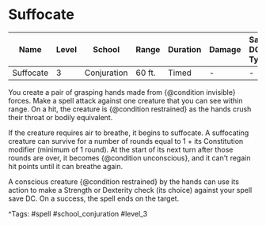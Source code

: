 # Suffocate

| Name | Level | School | Range | Duration | Damage | Save DC & Type |
|------|-------|--------|-------|----------|--------|----------------|
| Suffocate | 3 | Conjuration | 60 ft. | Timed | - | - |

You create a pair of grasping hands made from {@condition invisible} forces. Make a spell attack against one creature that you can see within range. On a hit, the creature is {@condition restrained} as the hands crush their throat or bodily equivalent.

If the creature requires air to breathe, it begins to suffocate. A suffocating creature can survive for a number of rounds equal to 1 + its Constitution modifier (minimum of 1 round). At the start of its next turn after those rounds are over, it becomes {@condition unconscious}, and it can't regain hit points until it can breathe again.

A conscious creature {@condition restrained} by the hands can use its action to make a Strength or Dexterity check (its choice) against your spell save DC. On a success, the spell ends on the target.

^Tags: #spell #school_conjuration #level_3